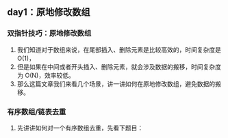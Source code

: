 ## day1：原地修改数组

### 双指针技巧：原地修改数组

1. 我们知道对于数组来说，在尾部插入、删除元素是比较高效的，时间复杂度是 O(1)，
2. 但是如果在中间或者开头插入、删除元素，就会涉及数据的搬移，时间复杂度为 O(N)，效率较低。
3. 那么这篇文章我们来看几个场景，讲一讲如何在原地修改数组，避免数据的搬移。

### 有序数组/链表去重

1. 先讲讲如何对一个有序数组去重，先看下题目：
